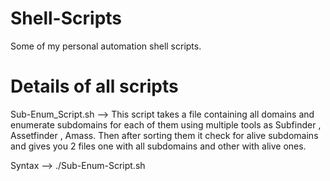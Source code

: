 # Shell-Scripts
Some of my personal automation shell scripts.

# Details of all scripts

Sub-Enum_Script.sh --> This script takes a file containing all domains and enumerate subdomains for each of them using multiple tools as Subfinder , Assetfinder , Amass. Then after sorting them it check for alive subdomains and gives you 2 files one with all subdomains and other with alive ones.

Syntax --> 
./Sub-Enum-Script.sh <filename containing all domains>
